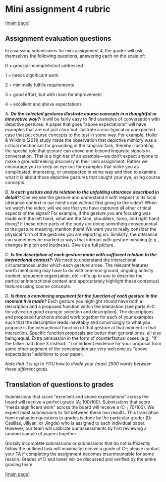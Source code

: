 # Mini assignment 4 rubric

[[main page]](../casillas-hli-spring2022-syllabus/)

## Assignment evaluation questions

In assessing submissions for mini assignment 4, the grader will ask themselves the following questions, answering each on the scale of:

0 = grossly incomplete/not addressed

1 = needs significant work

2 = minimally fulfills requirements

3 = good effort, but with room for improvement

4 = excellent and above expectations

A. _**Do the selected gestures illustrate course concepts in a thoughtful or innovative way?:**_ It will be fairly easy to find examples of conversation with depictive gestures. A paper that goes "above expectations" will have examples that are not just _clear_ but illustrate a non-typical or unexpected case that put course concepts to the test in some way. For example, Holler & Wilkin's (2011) study made the observation that depictive mimicry was a critical mechanism for grounding in the tangram task, thereby illustrating the special role that gesture can above and beyond linguistic signals in conversation. That is a high bar of an example—we don't expect anyone to make a groundbreaking discovery in their mini assignment. Rather we encourage you to keep an eye out for examples that strike you as complicated, interesting, or unexpected in some way and then to examine what it is about those depictive gestures that caught your eye, using course concepts.

B. _**Is each gesture and its relation to the unfolding utterance described in detail?:**_ Can we see the gesture and understand it with respect to its local utterance context in our mind's eye without first going to the video? When we watch the video, will we see that you have captured all other critical aspects of the signal? For example, if the gesture you are focusing was made with the left hand, what are the face, shoulders, torso, and right hand doing? If these other parts of the body are doing something consequential to the gesture meaning, mention them! We want you to really consider the physical form of the gestures you are reporting on. Similarly, the utterance can sometimes be marked in ways that interact with gesture meaning (e.g., changes in pitch and loudness). Give us a full picture.

C. _**Is the description of each gesture made with sufficient relation to the interactional context?:**_ We need to understand the interactional circumstances under which each gesture arose. The relevant features worth mentioning may have to do with common ground, ongoing activity context, sequence organization, etc.—it's up to you to describe the particular interactional context and appropriately highlight these contextual features using course concepts.

D. _**Is there a convincing argument for the function of each gesture in the moment it is made?**_ Each gesture you highlight should have both a description and a proposed function within the interaction (see parts A–C for advice on good example selection and description). The descriptions and proposed functions should work together for each of your examples such that the description leads inevitably and convincingly to what you propose is the interactional function of that gesture at that moment in that interaction. Specific function proposals are better than general ones, all else being equal. Extra persuasion in the form of counterfactual cases (e.g., "if the talker had done X instead...") or indirect evidence for your proposal from some other segment of the conversation are very welcome as "above expectations" additions to your paper.

_Note that it is up to YOU how to divide your (max) 2500 words between these different goals._

## Translation of questions to grades

Submissions that score “excellent and above expectations” across the board will receive a perfect grade (A; 100/100). Submissions that score “needs significant work” across the board will receive a (C-; 70/100). We expect most submissions to fall between these two results. This translation from evaluation questions to grades is done by the particular grader (Dr. Casillas, Jillyan, or Jingde) who is assigned to each individual paper. However, our team will calibrate our assessments by first reviewing a random sample of papers together.

Grossly incomplete submissions or submissions that do not sufficiently follow the outlined task will maximally receive a grade of C-; please contact your TA if completing the assignment becomes insurmountable for some reason. Grades of D and lower will be discussed and verified by the entire grading team.


[[main page]](../casillas-hli-spring2022-syllabus/)
